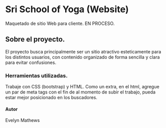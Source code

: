 # Sri School of Yoga (Website) 


Maquetado de sitio Web para cliente. EN PROCESO.

## Sobre el proyecto.

El proyecto busca principalmente ser un sitio atractivo esteticamente para los distintos usuarios, con contenido organizado de forma sencilla y clara para evitar confusiones.

### Herramientas utilizadas.

Trabaje con CSS (bootstrap) y HTML. Como un extra, en el html, agregue un par de  meta tags con el fin de al momento de subir el trabajo, pueda estar mejor posicionado en los buscadores.

#### Autor
Evelyn Mathews
